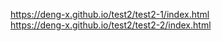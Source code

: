 https://deng-x.github.io/test2/test2-1/index.html<br>
https://deng-x.github.io/test2/test2-2/index.html
